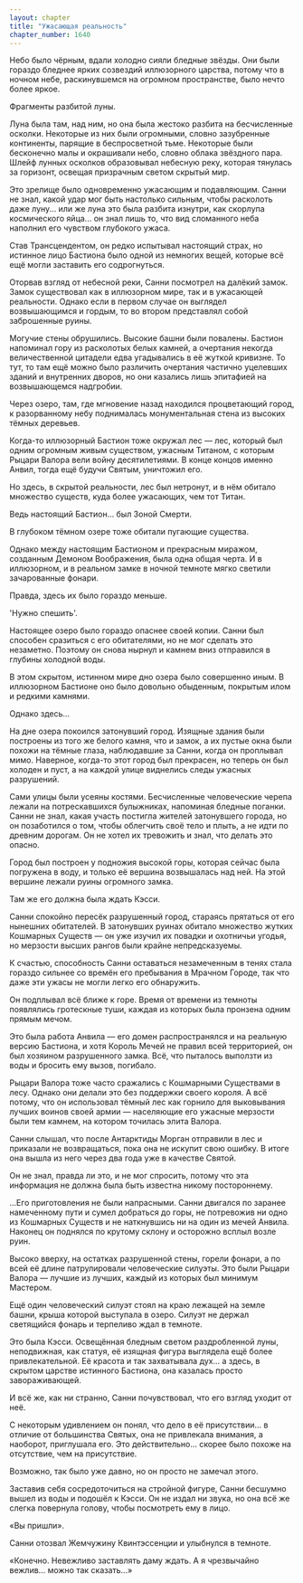 ```yaml
---
layout: chapter
title: "Ужасающая реальность"
chapter_number: 1640
---
```




Небо было чёрным, вдали холодно сияли бледные звёзды. Они были гораздо бледнее ярких созвездий иллюзорного царства, потому что в ночном небе, раскинувшемся на огромном пространстве, было нечто более яркое.

Фрагменты разбитой луны.

Луна была там, над ним, но она была жестоко разбита на бесчисленные осколки. Некоторые из них были огромными, словно зазубренные континенты, парящие в беспросветной тьме. Некоторые были бесконечно малы и окрашивали небо, словно облака звёздного пара. Шлейф лунных осколков образовывал небесную реку, которая тянулась за горизонт, освещая призрачным светом скрытый мир.

Это зрелище было одновременно ужасающим и подавляющим. Санни не знал, какой удар мог быть настолько сильным, чтобы расколоть даже луну... или же луна это была разбита изнутри, как скорлупа космического яйца... он знал лишь то, что вид сломанного неба наполнил его чувством глубокого ужаса.

Став Трансцендентом, он редко испытывал настоящий страх, но истинное лицо Бастиона было одной из немногих вещей, которые всё ещё могли заставить его содрогнуться.

Оторвав взгляд от небесной реки, Санни посмотрел на далёкий замок. Замок существовал как в иллюзорном мире, так и в ужасающей реальности. Однако если в первом случае он выглядел возвышающимся и гордым, то во втором представлял собой заброшенные руины.

Могучие стены обрушились. Высокие башни были повалены. Бастион напоминал гору из расколотых белых камней, а очертания некогда величественной цитадели едва угадывались в её жуткой кривизне. То тут, то там ещё можно было различить очертания частично уцелевших зданий и внутренних дворов, но они казались лишь эпитафией на возвышающемся надгробии.

Через озеро, там, где мгновение назад находился процветающий город, к разорванному небу поднималась монументальная стена из высоких тёмных деревьев.

Когда-то иллюзорный Бастион тоже окружал лес — лес, который был одним огромным живым существом, ужасным Титаном, с которым Рыцари Валора вели войну десятилетиями. В конце концов именно Анвил, тогда ещё будучи Святым, уничтожил его.

Но здесь, в скрытой реальности, лес был нетронут, и в нём обитало множество существ, куда более ужасающих, чем тот Титан.

Ведь настоящий Бастион... был Зоной Смерти.

В глубоком тёмном озере тоже обитали пугающие существа.

Однако между настоящим Бастионом и прекрасным миражом, созданным Демоном Воображения, была одна общая черта. И в иллюзорном, и в реальном замке в ночной темноте мягко светили зачарованные фонари.

Правда, здесь их было гораздо меньше.

'Нужно спешить'.

Настоящее озеро было гораздо опаснее своей копии. Санни был способен сразиться с его обитателями, но не мог сделать это незаметно. Поэтому он снова нырнул и камнем вниз отправился в глубины холодной воды.

В этом скрытом, истинном мире дно озера было совершенно иным. В иллюзорном Бастионе оно было довольно обыденным, покрытым илом и редкими камнями.

Однако здесь...

На дне озера покоился затонувший город. Изящные здания были построены из того же белого камня, что и замок, а их пустые окна были похожи на тёмные глаза, наблюдавшие за Санни, когда он проплывал мимо. Наверное, когда-то этот город был прекрасен, но теперь он был холоден и пуст, а на каждой улице виднелись следы ужасных разрушений.

Сами улицы были усеяны костями. Бесчисленные человеческие черепа лежали на потрескавшихся булыжниках, напоминая бледные поганки. Санни не знал, какая участь постигла жителей затонувшего города, но он позаботился о том, чтобы облегчить своё тело и плыть, а не идти по древним дорогам. Он не хотел их тревожить и знал, что делать это опасно.

Город был построен у подножия высокой горы, которая сейчас была погружена в воду, и только её вершина возвышалась над ней. На этой вершине лежали руины огромного замка.

Там же его должна была ждать Кэсси.

Санни спокойно пересёк разрушенный город, стараясь прятаться от его нынешних обитателей. В затонувших руинах обитало множество жутких Кошмарных Существ — он уже изучил их повадки и охотничьи угодья, но мерзости высших рангов были крайне непредсказуемы.

К счастью, способность Санни оставаться незамеченным в тенях стала гораздо сильнее со времён его пребывания в Мрачном Городе, так что даже эти ужасы не могли легко его обнаружить.

Он подплывал всё ближе к горе. Время от времени из темноты появлялись гротескные туши, каждая из которых была пронзена одним прямым мечом.

Это была работа Анвила — его домен распространялся и на реальную версию Бастиона, и хотя Король Мечей не правил всей территорией, он был хозяином разрушенного замка. Всё, что пыталось выползти из воды и бросить ему вызов, погибало.

Рыцари Валора тоже часто сражались с Кошмарными Существами в лесу. Однако они делали это без поддержки своего короля. А всё потому, что он использовал тёмный лес как горнило для выковывания лучших воинов своей армии — населяющие его ужасные мерзости были тем камнем, на котором точилась элита Валора.

Санни слышал, что после Антарктиды Морган отправили в лес и приказали не возвращаться, пока она не искупит свою ошибку. В итоге она вышла из него через два года уже в качестве Святой.

Он не знал, правда ли это, и не мог спросить, потому что эта информация не должна была быть известна никому постороннему.

...Его приготовления не были напрасными. Санни двигался по заранее намеченному пути и сумел добраться до горы, не потревожив ни одно из Кошмарных Существ и не наткнувшись ни на один из мечей Анвила. Наконец он поднялся по крутому склону и осторожно всплыл возле руин.

Высоко вверху, на остатках разрушенной стены, горели фонари, а по всей её длине патрулировали человеческие силуэты. Это были Рыцари Валора — лучшие из лучших, каждый из которых был минимум Мастером.

Ещё один человеческий силуэт стоял на краю лежащей на земле башни, крыша которой выступала в озеро. Силуэт не держал светящийся фонарь и терпеливо ждал в темноте.

Это была Кэсси. Освещённая бледным светом раздробленной луны, неподвижная, как статуя, её изящная фигура выглядела ещё более привлекательной. Её красота и так захватывала дух... а здесь, в скрытом царстве истинного Бастиона, она казалась просто завораживающей.

И всё же, как ни странно, Санни почувствовал, что его взгляд уходит от неё.

С некоторым удивлением он понял, что дело в её присутствии... в отличие от большинства Святых, она не привлекала внимания, а наоборот, приглушала его. Это действительно... скорее было похоже на отсутствие, чем на присутствие.

Возможно, так было уже давно, но он просто не замечал этого.

Заставив себя сосредоточиться на стройной фигуре, Санни бесшумно вышел из воды и подошёл к Кэсси. Он не издал ни звука, но она всё же слегка повернула голову, чтобы посмотреть ему в лицо.

«Вы пришли».

Санни отозвал Жемчужину Квинтэссенции и улыбнулся в темноте.

«Конечно. Невежливо заставлять даму ждать. А я чрезвычайно вежлив... можно так сказать...»

